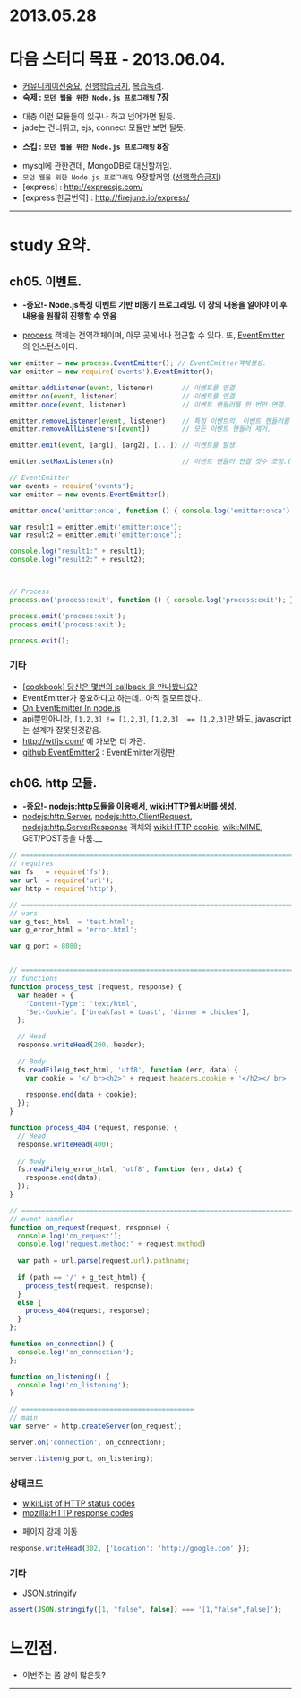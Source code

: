2013.05.28
=========================================================================

# 다음 스터디 목표 - 2013.06.04.
* [커뮤니케이션중요], [선행학습금지], [복습독려].
* __숙제 : `모던 웹을 위한 Node.js 프로그래밍` 7장__
 - 대충 이런 모듈들이 있구나 하고 넘어가면 될듯.
 - jade는 건너뛰고, ejs, connect 모듈만 보면 될듯.
* __스킵 : `모던 웹을 위한 Node.js 프로그래밍` 8장__
 - mysql에 관한건데, MongoDB로 대신할꺼임.
- `모던 웹을 위한 Node.js 프로그래밍` 9장할꺼임.([선행학습금지])
 - [express] : http://expressjs.com/
 - [express 한글번역] : http://firejune.io/express/


[커뮤니케이션중요]: http://www.jiniya.net/wp/archives/10554
[선행학습금지]: http://blog.daum.net/romuromu/286
[복습독려]: http://blog.naver.com/danah_m/20155427215

--------------------------------------------------------------------------------
# study 요약.
## ch05. 이벤트.
* __-중요!- Node.js특징 이벤트 기반 비동기 프로그래밍. 이 장의 내용을 알아야 이 후 내용을 원활히 진행할 수 있음__

- [process][nodejs:process] 객체는 전역객체이며, 아무 곳에서나 접근할 수 있다. 또, [EventEmitter][nodejs:events]의 인스턴스이다.

```javascript
var emitter = new process.EventEmitter(); // EventEmitter객체생성.
var emitter = new require('events').EventEmitter();

emitter.addListener(event, listener)       // 이벤트를 연결.
emitter.on(event, listener)                // 이벤트를 연결.
emitter.once(event, listener)              // 이벤트 핸들러를 한 번만 연결.

emitter.removeListener(event, listener)    // 특정 이벤트의, 이벤트 핸들러를 제거.
emitter.removeAllListeners([event])        // 모든 이벤트 핸들러 제거.

emitter.emit(event, [arg1], [arg2], [...]) // 이벤트를 발생.

emitter.setMaxListeners(n)                 // 이벤트 핸들러 연결 갯수 조정.(단, 무한은 n=0)
```

```javascript
// EventEmitter
var events = require('events');
var emitter = new events.EventEmitter();

emitter.once('emitter:once', function () { console.log('emitter:once'); });

var result1 = emitter.emit('emitter:once');
var result2 = emitter.emit('emitter:once');

console.log("result1:" + result1);
console.log("result2:" + result2);



// Process
process.on('process:exit', function () { console.log('process:exit'); });

process.emit('process:exit');
process.emit('process:exit');

process.exit(); 
```

### 기타

- [[cookbook] 당신은 몇번의 callback 을 만나봤나요?](http://nodeqa.com/nodejs_ref/59)
 - EventEmitter가 중요하다고 하는데.. 아직 잘모르겠다..
- [On EventEmitter In node.js](http://webreflection.blogspot.kr/2012/01/on-eventemitter-in-nodejs.html)
 - api뿐만아니라, `[1,2,3] != [1,2,3]`, `[1,2,3] !== [1,2,3]`만 봐도, javascript는 설계가 잘못된것같음.
 - http://wtfjs.com/ 에 가보면 더 가관.
- [github:EventEmitter2] : EventEmitter개량판. 

## ch06. http 모듈.
* __-중요!- [nodejs:http]모듈을 이용해서, [wiki:HTTP]웹서버를 생성.__
* [nodejs:http.Server], [nodejs:http.ClientRequest], [nodejs:http.ServerResponse] 객체와 [wiki:HTTP cookie], [wiki:MIME], GET/POST등을 다룸.__

```javascript
// ===============================================================================
// requires
var fs   = require('fs');
var url  = require('url');
var http = require('http');

// ===============================================================================
// vars
var g_test_html  = 'test.html';
var g_error_html = 'error.html';

var g_port = 8080;


// ===============================================================================
// functions
function process_test (request, response) {
  var header = {
    'Content-Type': 'text/html',
    'Set-Cookie': ['breakfast = toast', 'dinner = chicken'],
  };

  // Head
  response.writeHead(200, header);
  
  // Body
  fs.readFile(g_test_html, 'utf8', function (err, data) {  
    var cookie = '</ br><h2>' + request.headers.cookie + '</h2></ br>';
    
    response.end(data + cookie);
  });
}

function process_404 (request, response) {
  // Head
  response.writeHead(400);
  
  // Body
  fs.readFile(g_error_html, 'utf8', function (err, data) {  
    response.end(data);
  });
}

// ===============================================================================
// event handler
function on_request(request, response) {
  console.log('on_request');
  console.log('request.method:' + request.method)
  
  var path = url.parse(request.url).pathname;
  
  if (path == '/' + g_test_html) {
    process_test(request, response);
  }
  else {
    process_404(request, response);
  }
};

function on_connection() {
  console.log('on_connection');
};

function on_listening() {
  console.log('on_listening');
}

// ===========================================
// main
var server = http.createServer(on_request);

server.on('connection', on_connection);

server.listen(g_port, on_listening);
```

### 상태코드
- [wiki:List of HTTP status codes]
- [mozilla:HTTP response codes]

* 페이지 강제 이동
```javascript
response.writeHead(302, {'Location': 'http://google.com' });
```

### 기타
- [JSON.stringify](https://developer.mozilla.org/en-US/docs/Web/JavaScript/Reference/Global_Objects/JSON/stringify)

```javascript
assert(JSON.stringify([1, "false", false]) === '[1,"false",false]');
```

# 느낀점.
- 이번주는 쫌 양이 많은듯?
--------------------------------------------------------------------------------

[nodejs:process]: http://nodejs.org/api/process.html
[nodejs:events]: http://nodejs.org/api/events.html

[wiki:MIME]: http://en.wikipedia.org/wiki/MIME


[wiki:List of HTTP status codes]: http://en.wikipedia.org/wiki/List_of_HTTP_status_codes
[mozilla:HTTP response codes]: https://developer.mozilla.org/en-US/docs/HTTP/HTTP_response_codes

[github:EventEmitter2]: https://github.com/hij1nx/EventEmitter2
[wiki:HTTP]: http://en.wikipedia.org/wiki/Hypertext_Transfer_Protocol
[wiki:HTTP cookie]: http://en.wikipedia.org/wiki/HTTP_cookie

[nodejs:http]: http://nodejs.org/api/http.html

[nodejs:http.Server]: http://nodejs.org/api/http.html#http_class_http_server
[nodejs:http.ClientRequest]: http://nodejs.org/api/http.html#http_class_http_clientrequest
[nodejs:http.ServerResponse]: http://nodejs.org/api/http.html#http_class_http_serverresponse